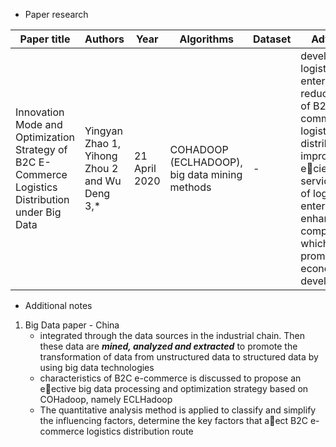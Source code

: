 - Paper research

|Paper title|Authors|Year|Algorithms|Dataset|Advantages|Disadvantages|
|---|---|---|---|---|---|---|
|Innovation Mode and Optimization Strategy of B2C E-Commerce Logistics Distribution under Big Data|Yingyan Zhao 1, Yihong Zhou 2 and Wu Deng 3,*|21 April 2020|COHADOOP (ECLHADOOP), big data mining methods|- |development of logistics enterprises and reduce the cost of B2C e-commerce logistics distribution, improved eciency and service quality of logistics enterprises and enhance the competitiveness, which further promote the economy development.|-|

- Additional notes
1. Big Data paper - China
    - integrated through the data sources in the industrial chain. Then these data are ***mined, analyzed and extracted***  to promote the transformation of data from unstructured data to structured data by using
big data technologies
    - characteristics of B2C e-commerce is discussed to propose an eective big data processing and optimization strategy based on COHadoop, namely ECLHadoop
    - The quantitative analysis method is applied to classify and simplify the influencing factors, determine the key factors that aect B2C e-commerce logistics distribution route
